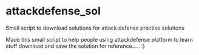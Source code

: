 # attackdefense_sol
Small script to download solutions for attack defense practise solutions

Made this small script to help people using attackdefense platform to learn stuff download and save the solution for reference..... :)
